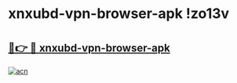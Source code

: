 # xnxubd-vpn-browser-apk !zo13v

# <h2><a href="https://3pc4g8.esa.edu.pl?title=xnxubd-vpn-browser-apk&ref=zo13v">🔗👉 🔴 xnxubd-vpn-browser-apk</a></h2>

[![acn](https://github.com/user-attachments/assets/0f9c940e-d8b0-45ae-aac7-cd30a18b3e1c)](https://3pc4g8.esa.edu.pl?title=xnxubd-vpn-browser-apk&ref=zo13v)

